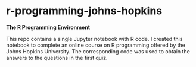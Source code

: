 r-programming-johns-hopkins
===========================


**The R Programming Environment**


This repo contains a single Jupyter notebook with R code. I created this
notebook to complete an online course on R programming offered by the Johns
Hopkins University. The corresponding code was used to obtain the answers to
the questions in the first quiz.
